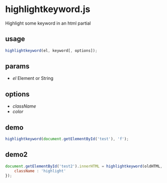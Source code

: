 # highlightkeyword.js
Highlight some keyword in an html partial

## usage
```javascript
highlightkeyword(el, keyword[, options]);
```
## params
- *el* Element or String

## options
- *className*
- *color*

## demo
```javascript
highlightkeyword(document.getElementById('test'), 'f');
```
## demo2
```javascript
document.getElementById('test2').innerHTML = highlightkeyword(oldHTML, ['t', 'b'], {
    className : 'highlight'
});
```
